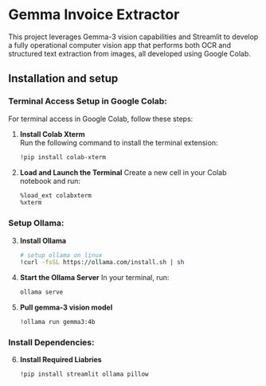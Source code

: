 # Gemma Invoice Extractor

This project leverages Gemma-3 vision capabilities and Streamlit to develop a fully operational computer vision app that performs both OCR and structured text extraction from images, all developed using Google Colab.

## Installation and setup

### Terminal Access Setup in Google Colab:

For terminal access in Google Colab, follow these steps:

1. **Install Colab Xterm**  
   Run the following command to install the terminal extension:
      ```sh
      !pip install colab-xterm
      ```
2. **Load and Launch the Terminal**
  Create a new cell in your Colab notebook and run:
     ```sh
     %load_ext colabxterm
     %xterm
     ```  

### Setup Ollama:
3. **Install Ollama**
     ```sh
     # setup ollama on linux
     !curl -fsSL https://ollama.com/install.sh | sh
     ```
4. **Start the Ollama Server**
  In your terminal, run:
     ```sh
     ollama serve
     ```
  
5. **Pull gemma-3 vision model**
      ```sh
      !ollama run gemma3:4b
      ```

### Install Dependencies: 
6. **Install Required Liabries**  
      ```sh
      !pip install streamlit ollama pillow
      ```


